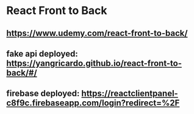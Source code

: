 # React Front to Back

## https://www.udemy.com/react-front-to-back/

## fake api deployed: https://yangricardo.github.io/react-front-to-back/#/

## firebase deployed: https://reactclientpanel-c8f9c.firebaseapp.com/login?redirect=%2F
